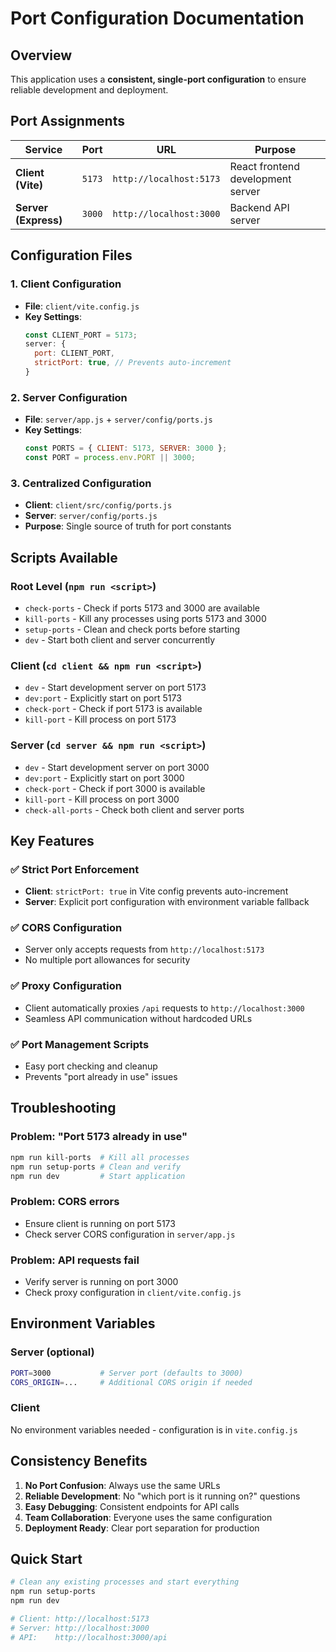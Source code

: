 # Port Configuration Documentation

## Overview
This application uses a **consistent, single-port configuration** to ensure reliable development and deployment.

## Port Assignments

| Service | Port | URL | Purpose |
|---------|------|-----|---------|
| **Client (Vite)** | `5173` | `http://localhost:5173` | React frontend development server |
| **Server (Express)** | `3000` | `http://localhost:3000` | Backend API server |

## Configuration Files

### 1. Client Configuration
- **File**: `client/vite.config.js`
- **Key Settings**:
  ```js
  const CLIENT_PORT = 5173;
  server: {
    port: CLIENT_PORT,
    strictPort: true, // Prevents auto-increment
  }
  ```

### 2. Server Configuration
- **File**: `server/app.js` + `server/config/ports.js`
- **Key Settings**:
  ```js
  const PORTS = { CLIENT: 5173, SERVER: 3000 };
  const PORT = process.env.PORT || 3000;
  ```

### 3. Centralized Configuration
- **Client**: `client/src/config/ports.js`
- **Server**: `server/config/ports.js`
- **Purpose**: Single source of truth for port constants

## Scripts Available

### Root Level (`npm run <script>`)
- `check-ports` - Check if ports 5173 and 3000 are available
- `kill-ports` - Kill any processes using ports 5173 and 3000
- `setup-ports` - Clean and check ports before starting
- `dev` - Start both client and server concurrently

### Client (`cd client && npm run <script>`)
- `dev` - Start development server on port 5173
- `dev:port` - Explicitly start on port 5173
- `check-port` - Check if port 5173 is available
- `kill-port` - Kill process on port 5173

### Server (`cd server && npm run <script>`)
- `dev` - Start development server on port 3000
- `dev:port` - Explicitly start on port 3000
- `check-port` - Check if port 3000 is available
- `kill-port` - Kill process on port 3000
- `check-all-ports` - Check both client and server ports

## Key Features

### ✅ Strict Port Enforcement
- **Client**: `strictPort: true` in Vite config prevents auto-increment
- **Server**: Explicit port configuration with environment variable fallback

### ✅ CORS Configuration
- Server only accepts requests from `http://localhost:5173`
- No multiple port allowances for security

### ✅ Proxy Configuration
- Client automatically proxies `/api` requests to `http://localhost:3000`
- Seamless API communication without hardcoded URLs

### ✅ Port Management Scripts
- Easy port checking and cleanup
- Prevents "port already in use" issues

## Troubleshooting

### Problem: "Port 5173 already in use"
```bash
npm run kill-ports  # Kill all processes
npm run setup-ports # Clean and verify
npm run dev         # Start application
```

### Problem: CORS errors
- Ensure client is running on port 5173
- Check server CORS configuration in `server/app.js`

### Problem: API requests fail
- Verify server is running on port 3000
- Check proxy configuration in `client/vite.config.js`

## Environment Variables

### Server (optional)
```bash
PORT=3000           # Server port (defaults to 3000)
CORS_ORIGIN=...     # Additional CORS origin if needed
```

### Client
No environment variables needed - configuration is in `vite.config.js`

## Consistency Benefits

1. **No Port Confusion**: Always use the same URLs
2. **Reliable Development**: No "which port is it running on?" questions
3. **Easy Debugging**: Consistent endpoints for API calls
4. **Team Collaboration**: Everyone uses the same configuration
5. **Deployment Ready**: Clear port separation for production

## Quick Start

```bash
# Clean any existing processes and start everything
npm run setup-ports
npm run dev

# Client: http://localhost:5173
# Server: http://localhost:3000
# API:    http://localhost:3000/api
``` 